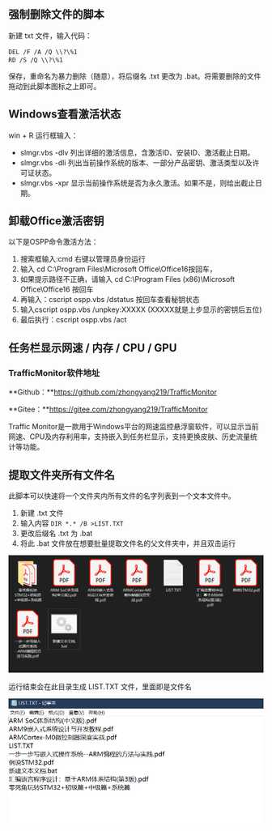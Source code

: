 ## 强制删除文件的脚本

新建 txt 文件，输入代码：

```
DEL /F /A /Q \\?\%1
RD /S /Q \\?\%1
```

保存，重命名为暴力删除（随意），将后缀名 .txt 更改为 .bat。将需要删除的文件拖动到此脚本图标之上即可。

## Windows查看激活状态

win + R 运行框输入：

- slmgr.vbs -dlv	列出详细的激活信息，含激活ID、安装ID、激活截止日期。
- slmgr.vbs -dli 	列出当前操作系统的版本、一部分产品密钥、激活类型以及许可证状态。
- slmgr.vbs -xpr   显示当前操作系统是否为永久激活。如果不是，则给出截止日期。

## 卸载Office激活密钥

以下是OSPP命令激活方法： 

1. 搜索框输入:cmd  右键以管理员身份运行
2. 输入 cd C:\Program Files\Microsoft Office\Office16按回车，
3. 如果提示路径不正确，请输入 cd C:\Program Files (x86)\Microsoft Office\Office16    按回车
4. 再输入：cscript ospp.vbs /dstatus   按回车查看秘钥状态
5. 输入cscript ospp.vbs /unpkey:XXXXX   (XXXXX就是上步显示的密钥后五位)
6. 最后执行：cscript ospp.vbs /act

## 任务栏显示网速 / 内存 / CPU / GPU

### TrafficMonitor软件地址

**Github：**https://github.com/zhongyang219/TrafficMonitor

**Gitee：**https://gitee.com/zhongyang219/TrafficMonitor

Traffic Monitor是一款用于Windows平台的网速监控悬浮窗软件，可以显示当前网速、CPU及内存利用率，支持嵌入到任务栏显示，支持更换皮肤、历史流量统计等功能。

## 提取文件夹所有文件名

此脚本可以快速将一个文件夹内所有文件的名字列表到一个文本文件中。

1. 新建 .txt 文件
2. 输入内容 `DIR *.* /B >LIST.TXT`
3. 更改后缀名 .txt 为 .bat
4. 将此 .bat 文件放在想要批量提取文件名的父文件夹中，并且双击运行

![img](./assets/12345.png)

运行结束会在此目录生成 LIST.TXT 文件，里面即是文件名

![img](./assets/Windows技巧2.png)
